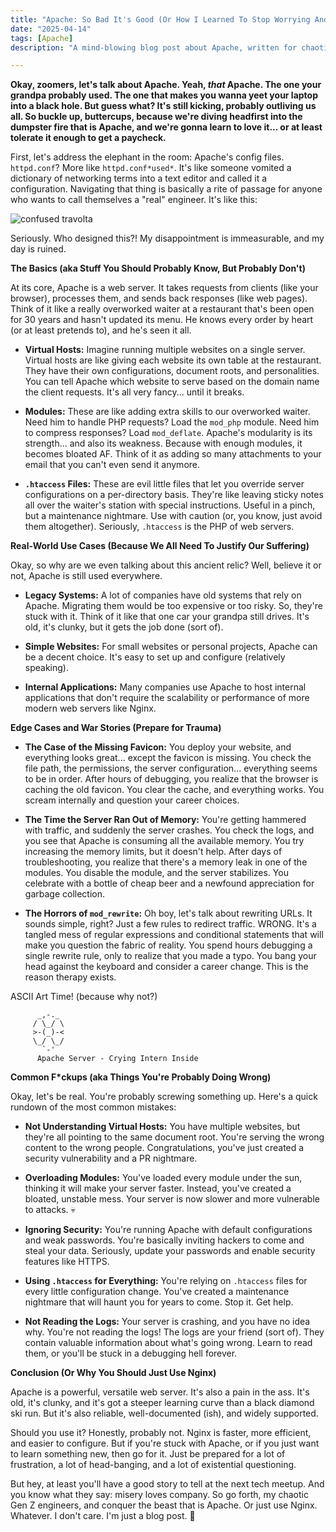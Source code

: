 ```yaml
---
title: "Apache: So Bad It's Good (Or How I Learned To Stop Worrying And Love The Config)"
date: "2025-04-14"
tags: [Apache]
description: "A mind-blowing blog post about Apache, written for chaotic Gen Z engineers. Prepare for tears, laughter, and possibly an existential crisis."

---
```


**Okay, zoomers, let's talk about Apache. Yeah, *that* Apache. The one your grandpa probably used. The one that makes you wanna yeet your laptop into a black hole. But guess what? It's still kicking, probably outliving us all. So buckle up, buttercups, because we're diving headfirst into the dumpster fire that is Apache, and we're gonna learn to love it... or at least tolerate it enough to get a paycheck.**

First, let's address the elephant in the room: Apache's config files. `httpd.conf`? More like `httpd.conf*used*`. It's like someone vomited a dictionary of networking terms into a text editor and called it a configuration. Navigating that thing is basically a rite of passage for anyone who wants to call themselves a "real" engineer. It's like this:

![confused travolta](https://i.imgflip.com/1ihzfe.jpg)

Seriously. Who designed this?! My disappointment is immeasurable, and my day is ruined.

**The Basics (aka Stuff You Should Probably Know, But Probably Don't)**

At its core, Apache is a web server. It takes requests from clients (like your browser), processes them, and sends back responses (like web pages). Think of it like a really overworked waiter at a restaurant that's been open for 30 years and hasn't updated its menu. He knows every order by heart (or at least pretends to), and he's seen it all.

*   **Virtual Hosts:** Imagine running multiple websites on a single server. Virtual hosts are like giving each website its own table at the restaurant. They have their own configurations, document roots, and personalities. You can tell Apache which website to serve based on the domain name the client requests. It's all very fancy... until it breaks.

*   **Modules:** These are like adding extra skills to our overworked waiter. Need him to handle PHP requests? Load the `mod_php` module. Need him to compress responses? Load `mod_deflate`. Apache's modularity is its strength... and also its weakness. Because with enough modules, it becomes bloated AF. Think of it as adding so many attachments to your email that you can't even send it anymore.

*   **`.htaccess` Files:** These are evil little files that let you override server configurations on a per-directory basis. They're like leaving sticky notes all over the waiter's station with special instructions. Useful in a pinch, but a maintenance nightmare. Use with caution (or, you know, just avoid them altogether). Seriously, `.htaccess` is the PHP of web servers.

**Real-World Use Cases (Because We All Need To Justify Our Suffering)**

Okay, so why are we even talking about this ancient relic? Well, believe it or not, Apache is still used everywhere.

*   **Legacy Systems:** A lot of companies have old systems that rely on Apache. Migrating them would be too expensive or too risky. So, they're stuck with it. Think of it like that one car your grandpa still drives. It's old, it's clunky, but it gets the job done (sort of).

*   **Simple Websites:** For small websites or personal projects, Apache can be a decent choice. It's easy to set up and configure (relatively speaking).

*   **Internal Applications:** Many companies use Apache to host internal applications that don't require the scalability or performance of more modern web servers like Nginx.

**Edge Cases and War Stories (Prepare for Trauma)**

*   **The Case of the Missing Favicon:** You deploy your website, and everything looks great... except the favicon is missing. You check the file path, the permissions, the server configuration... everything seems to be in order. After hours of debugging, you realize that the browser is caching the old favicon. You clear the cache, and everything works. You scream internally and question your career choices.

*   **The Time the Server Ran Out of Memory:** You're getting hammered with traffic, and suddenly the server crashes. You check the logs, and you see that Apache is consuming all the available memory. You try increasing the memory limits, but it doesn't help. After days of troubleshooting, you realize that there's a memory leak in one of the modules. You disable the module, and the server stabilizes. You celebrate with a bottle of cheap beer and a newfound appreciation for garbage collection.

*   **The Horrors of `mod_rewrite`:** Oh boy, let's talk about rewriting URLs. It sounds simple, right? Just a few rules to redirect traffic. WRONG. It's a tangled mess of regular expressions and conditional statements that will make you question the fabric of reality. You spend hours debugging a single rewrite rule, only to realize that you made a typo. You bang your head against the keyboard and consider a career change. This is the reason therapy exists.

ASCII Art Time! (because why not?)

```
      _,-._
     / \_/ \
     >-(_)-<
     \_/ \_/
       `-'
      Apache Server - Crying Intern Inside
```

**Common F\*ckups (aka Things You're Probably Doing Wrong)**

Okay, let's be real. You're probably screwing something up. Here's a quick rundown of the most common mistakes:

*   **Not Understanding Virtual Hosts:** You have multiple websites, but they're all pointing to the same document root. You're serving the wrong content to the wrong people. Congratulations, you've just created a security vulnerability and a PR nightmare.

*   **Overloading Modules:** You've loaded every module under the sun, thinking it will make your server faster. Instead, you've created a bloated, unstable mess. Your server is now slower and more vulnerable to attacks. 💀

*   **Ignoring Security:** You're running Apache with default configurations and weak passwords. You're basically inviting hackers to come and steal your data. Seriously, update your passwords and enable security features like HTTPS.

*   **Using `.htaccess` for Everything:** You're relying on `.htaccess` files for every little configuration change. You've created a maintenance nightmare that will haunt you for years to come. Stop it. Get help.

*   **Not Reading the Logs:** Your server is crashing, and you have no idea why. You're not reading the logs! The logs are your friend (sort of). They contain valuable information about what's going wrong. Learn to read them, or you'll be stuck in a debugging hell forever.

**Conclusion (Or Why You Should Just Use Nginx)**

Apache is a powerful, versatile web server. It's also a pain in the ass. It's old, it's clunky, and it's got a steeper learning curve than a black diamond ski run. But it's also reliable, well-documented (ish), and widely supported.

Should you use it? Honestly, probably not. Nginx is faster, more efficient, and easier to configure. But if you're stuck with Apache, or if you just want to learn something new, then go for it. Just be prepared for a lot of frustration, a lot of head-banging, and a lot of existential questioning.

But hey, at least you'll have a good story to tell at the next tech meetup. And you know what they say: misery loves company. So go forth, my chaotic Gen Z engineers, and conquer the beast that is Apache. Or just use Nginx. Whatever. I don't care. I'm just a blog post. 🙏

